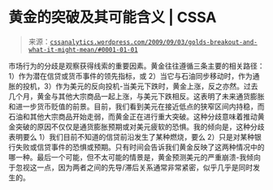 <!--yml

分类：未分类

日期：2024 年 5 月 12 日 18:49:52

-->

# 黄金的突破及其可能含义 | CSSA

> 来源：[`cssanalytics.wordpress.com/2009/09/03/golds-breakout-and-what-it-might-mean/#0001-01-01`](https://cssanalytics.wordpress.com/2009/09/03/golds-breakout-and-what-it-might-mean/#0001-01-01)

市场行为的分歧是观察获得线索的重要因素。黄金往往遵循三条主要的相关路径：1）作为潜在信贷或货币事件的领先指标，或 2）当它与石油同步移动时，作为通胀的投机，3）作为美元的反向投机-当美元下跌时，黄金上涨，反之亦然。过去几个月，黄金与其他大宗商品一起上涨，与美元下跌相反。这表明了未来通货膨胀和进一步货币贬值的前景。目前，我们看到美元在接近低点的狭窄区间内持稳，而石油和其他大宗商品开始走弱，而黄金正在进行重大突破。这种分歧意味着推动黄金突破的原因不仅仅是通货膨胀预期或对美元疲软的恐惧。我的倾向是，这种分歧表明要么 1）我们目前不知道的信贷前沿发生了某种燃烧，要么 2）只是对某种银行失败或信贷事件的恐惧或预期。只有时间会告诉我们黄金反映了这两种情况中的哪一种。最后一个可能，但不太可能的情景是，黄金预测美元的严重崩溃-我倾向于忽视这一点，因为两者之间的先导/滞后关系通常非常紧密，似乎几乎是同时发生的。
